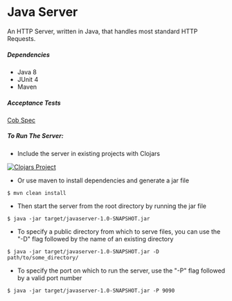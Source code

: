 # Java Server

An HTTP Server, written in Java, that handles most standard HTTP Requests.

##### Dependencies

- Java 8
- JUnit 4
- Maven

##### Acceptance Tests

[Cob Spec](https://github.com/8thlight/cob_spec)

##### To Run The Server:

- Include the server in existing projects with Clojars

[![Clojars Project](https://img.shields.io/clojars/v/javaserver.svg)](https://clojars.org/javaserver)

- Or use maven to install dependencies and generate a jar file
```
$ mvn clean install
```

- Then start the server from the root directory by running the jar file
```
$ java -jar target/javaserver-1.0-SNAPSHOT.jar
```
- To specify a public directory from which to serve files, you can use the "-D" flag followed by the name of an existing directory
```
$ java -jar target/javaserver-1.0-SNAPSHOT.jar -D path/to/some_directory/
```
- To specify the port on which to run the server, use the "-P" flag followed by a valid port number
```
$ java -jar target/javaserver-1.0-SNAPSHOT.jar -P 9090
```
